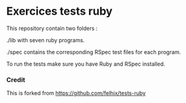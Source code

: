 Exercices tests ruby
==========

This repository contain two  folders :

 ./lib with seven ruby programs. 
 
 ./spec contains the corresponding RSpec test files for each program.

 To run the tests make sure you have Ruby and RSpec installed.

### Credit

This is forked from https://github.com/felhix/tests-ruby

